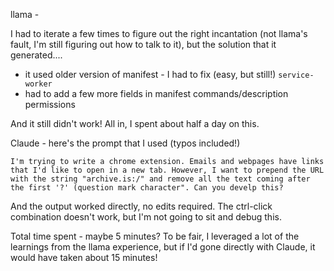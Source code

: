 llama -

I had to iterate a few times to figure out the right incantation (not llama's
fault, I'm still figuring out how to talk to it), but the solution that it generated....

* it used older version of manifest - I had to fix (easy, but still!)
	`service-worker`
* had to add a few more fields in manifest
	commands/description
	permissions

And it still didn't work! All in, I spent about half a day on this.

Claude -
here's the prompt that I used (typos included!)

`I'm trying to write a chrome extension. Emails and webpages have links that
I'd like to open in a new tab. However, I want to prepend the URL with the
string "archive.is:/" and remove all the text coming after the first '?'
(question mark character". Can you develp this?`

And the output worked directly, no edits required. The ctrl-click combination
doesn't work, but I'm not going to sit and debug this.

Total time spent - maybe 5 minutes? To be fair, I leveraged a lot of the
learnings from the llama experience, but if I'd gone directly with Claude, it
would have taken about 15 minutes!
